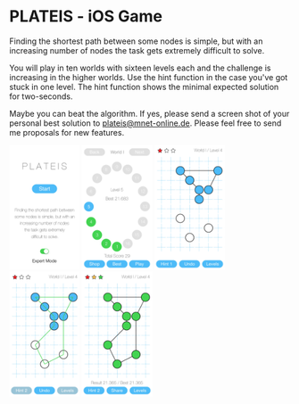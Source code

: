 # PLATEIS - iOS Game 

Finding the shortest path between some nodes is simple, but with an increasing number of nodes the task gets extremely difficult to solve. 

You will play in ten worlds with sixteen levels each and the challenge is increasing in the higher worlds. Use the hint function in the case you've got stuck in one level. The hint function shows the minimal expected solution for two-seconds. 

Maybe you can beat the algorithm. If yes, please send a screen shot of your personal best solution to plateis@mnet-online.de. Please feel free to send me proposals for new features.


<img src="/plateis-screen-01.jpg" alt="test image size" height="25%" width="25%">
<img src="/plateis-screen-02.jpg" alt="test image size" height="25%" width="25%">
<img src="/plateis-screen-03.jpg" alt="test image size" height="25%" width="25%">
<img src="/plateis-screen-04.jpg" alt="test image size" height="25%" width="25%">
<img src="/plateis-screen-05.jpg" alt="test image size" height="25%" width="25%">
